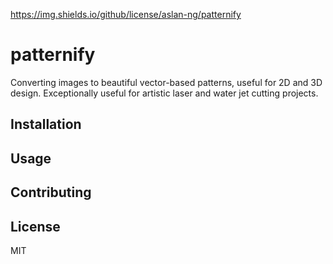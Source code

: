 https://img.shields.io/github/license/aslan-ng/patternify

# patternify
Converting images to beautiful vector-based patterns, useful for 2D and 3D design.
Exceptionally useful for artistic laser and water jet cutting projects.

## Installation

## Usage

## Contributing

## License
MIT
